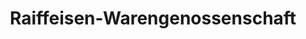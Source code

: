 ---
title: "Raiffeisen-Warengenossenschaft"
url: /braeunlingen/raiffeisen-warengenossenschaft/
shop: Landwirtschaftlich
---